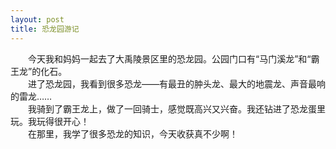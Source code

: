 ```yaml
---
layout: post
title: 恐龙园游记
---
```



　　今天我和妈妈一起去了大禹陵景区里的恐龙园。公园门口有“马门溪龙”和“霸王龙”的化石。  
　　进了恐龙园，我看到很多恐龙——有最丑的肿头龙、最大的地震龙、声音最响的雷龙……  
　　我骑到了霸王龙上，做了一回骑士，感觉既高兴又兴奋。我还钻进了恐龙蛋里玩。我玩得很开心！  
　　在那里，我学了很多恐龙的知识，今天收获真不少啊！  
